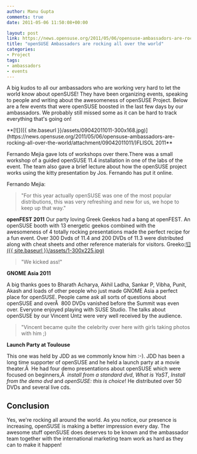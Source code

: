 ```yaml
---
author: Manu Gupta
comments: true
date: 2011-05-06 11:50:08+00:00

layout: post
link: https://news.opensuse.org/2011/05/06/opensuse-ambassadors-are-rocking-all-over-the-world/
title: "openSUSE Ambassadors are rocking all over the world"
categories:
- Project
tags:
- ambassadors
- events
---
```

A big kudos to all our ambassadors who are working very hard to let the world know about openSUSE! They have been organizing events, speaking to people and writing about the awesomeness of openSUSE Project. Below are a few events that were openSUSE boosted in the last few days by our ambassadors. We probably still missed some as it can be hard to track everything that's going on!

<!-- more -->**[![]({{ site.baseurl }}/assets/09042011011-300x168.jpg)](https://news.opensuse.org/2011/05/06/opensuse-ambassadors-are-rocking-all-over-the-world/attachment/09042011011/)FLISOL 2011**


Fernando Mejia gave lots of workshops over there.There was a small workshop of a guided openSUSE 11.4 installation in one of the labs of the event. The team also gave a brief lecture about how the openSUSE project works using the kitty presentation by Jos. Fernando has put it online.


Fernando Mejia:


<blockquote>"For this year actually openSUSE was one of the most popular distributions, this was very refreshing and new for us, we hope to keep up that way."</blockquote>


**openFEST 2011**
Our party loving Greek Geekos had a bang at openFEST. An openSUSE booth with 13 energetic geekos combined with the awesomeness of 4 totally rocking presentations made the perfect recipe for a fun event. Over 300 Dvds of 11.4 and 200 DVDs of 11.3 were distributed along with cheat sheets and other reference materials for visitors.
Greeko:[![]({{ site.baseurl }}/assets/1-300x225.jpg)](https://news.opensuse.org/2011/05/06/opensuse-ambassadors-are-rocking-all-over-the-world/attachment/1/)


<blockquote>"We kicked ass!"</blockquote>


**GNOME Asia 2011**

A big thanks goes to Bharath Acharya, Akhil Ladha, Sankar P, Vibha, Punit, Akash and loads of other people who just made GNOME Asia a perfect place for openSUSE. People came ask all sorts of questions about openSUSE and overÂ  800 DVDs vanished before the Summit was even over. Everyone enjoyed playing with SUSE Studio. The talks about openSUSE by our Vincent Untz were very well received by the audience.


<blockquote>"Vincent became quite the celebrity over here with girls taking photos with him ;)</blockquote>


**Launch Party at Toulouse**

This one was held by JDD as we commonly know him :-). JDD has been a long time supporter of openSUSE and he held a launch party at a movie theater.Â  He had four demo presentations about openSUSE which were focused on beginners,Â  _install from a  standard dvd_, _What is YaST_, _Install from the demo dvd_ and _openSUSE: this is  choice_! He distributed over 50 DVDs and several live cds.


## Conclusion


Yes, we're rocking all around the world. As you notice, our presence is increasing, openSUSE is making a better impression every day. The awesome stuff openSUSE does deserves to be known and the ambassador team together with the international marketing team work as hard as they can to make it happen!		
